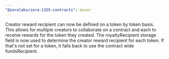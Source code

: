 ```yaml
---
"@zoralabs/zora-1155-contracts": minor
---
```


Creator reward recipient can now be defined on a token by token basis.  This allows for multiple creators to collaborate on a contract and each to receive rewards for the token they created.  The royaltyRecipient storage field is now used to determine the creator reward recipient for each token. If that's not set for a token, it falls back to use the contract wide fundsRecipient.
